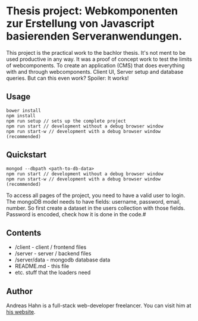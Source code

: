 # Thesis project: Webkomponenten zur Erstellung von Javascript basierenden Serveranwendungen.
This project is the practical work to the bachlor thesis. It's not ment to be used productive in any way. It was a proof of concept work to test the limits of webcomponents. To create an application (CMS) that does everything with and through webcomponents. Client UI, Server setup and database queries. But can this even work? Spoiler: It works!

## Usage
```
bower install
npm install
npm run setup // sets up the complete project
npm run start // development without a debug browser window
npm run start-w // development with a debug browser window (recommended)
```



## Quickstart
```
mongod --dbpath <path-to-db-data>
npm run start // development without a debug browser window
npm run start-w // development with a debug browser window (recommended)
```
To access all pages of the project, you need to have a valid user to login.
The mongoDB model needs to have fields: username, password, email, number.
So first create a dataset in the users collection with those fields.
Password is encoded, check how it is done in the code.#
## Contents

* /client - client / frontend files
* /server - server / backend files
* /server/data - mongodb database data
* README.md - this file
* etc. stuff that the loaders need

## Author

Andreas Hahn is a full-stack web-developer freelancer. You can visit him at [his website](http://andreas-hahn.at).

